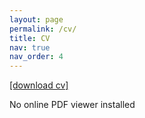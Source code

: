 ```yaml
---
layout: page
permalink: /cv/
title: CV
nav: true
nav_order: 4
---
```


<a href="https://github.com/rachelberwald/rachelberwald.github.io/blob/master/assets/pdf/Berwald_CV_Feb25.pdf"  target="_blank"> [download cv]</a>



 <object data="https://github.com/rachelberwald/rachelberwald.github.io/blob/master/assets/pdf/Berwald_CV_Feb25.pdf" type="application/pdf" width = "650px" height = "500px">
        <div>No online PDF viewer installed</div>
    </object>
    

